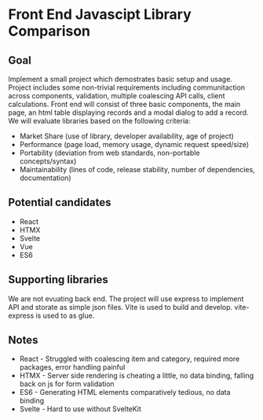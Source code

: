# Front End Javascipt Library Comparison

## Goal
Implement a small project which demostrates basic setup and usage. Project includes some non-trivial 
requirements including communitaction across components, validation, multiple coalescing API calls, 
client calculations. Front end will consist of three basic components, the main page, an html table
displaying records and a modal dialog to add a record. We will evaluate libraries based on the 
following criteria:

- Market Share (use of library, developer availability, age of project)
- Performance (page load, memory usage, dynamic request speed/size)
- Portability (deviation from web standards, non-portable concepts/syntax)
- Maintainability (lines of code, release stability, number of dependencies, documentation)

## Potential candidates
- React
- HTMX
- Svelte
- Vue
- ES6

## Supporting libraries
We are not evuating back end. The project will use express to implement API and storate as 
simple json files. Vite is used to build and develop. vite-express is used to as glue.

## Notes
- React - Struggled with coalescing item and category, required more packages, error handling painful
- HTMX - Server side rendering is cheating a little, no data binding, falling back on js for form validation
- ES6 - Generating HTML elements comparatively tedious, no data binding
- Svelte - Hard to use without SvelteKit
